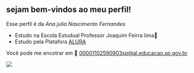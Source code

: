 ## sejam bem-vindos ao meu perfil!

Esse perfil é da *Ana julia Nascimento Fernandes* 
- Estudo na Escola Estudual Professor Joaquim Feirra lima🏫
- Estudo pela Platafora [ALURA](www.alura.com)

Você pode me encotrar em 📧
00001102590903sp@al.educacao.sp.gov.br

![](https://media1.tenor.com/m/V7X5UiUmtNoAAAAC/strawberry-shortcake-blingee.gif)

